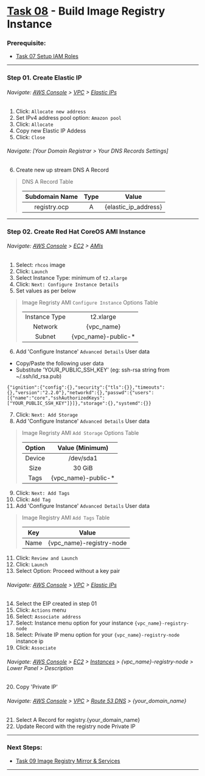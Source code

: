 # [Task 08](../tasks/registry) - Build Image Registry Instance
### Prerequisite:
  + [Task 07 Setup IAM Roles]
--------------------------------------------------------------------------------
### Step 01\. Create Elastic IP
###### Navigate: [AWS Console] > [VPC] > [Elastic IPs]
  1. Click: `Allocate new address`
  2. Set IPv4 address pool option: `Amazon pool`
  3. Click: `Allocate`
  4. Copy new Elastic IP Addess
  5. Click: `Close`

###### Navigate: [Your Domain Registrar > Your DNS Records Settings]
  6. Create new up stream DNS A Record
>   DNS A Record Table
>
>   | Subdomain Name | Type | Value                |
>   |:--------------:|:----:|:--------------------:|
>   | registry.ocp   | A    | {elastic_ip_address} |

---------------------------------------------------------------------------------
### Step 02\. Create Red Hat CoreOS AMI Instance
###### Navigate: [AWS Console] > [EC2] > [AMIs]
  1. Select: `rhcos` image
  2. Click: `Launch`
  3. Select Instance Type: minimum of `t2.xlarge`
  4. Click: `Next: Configure Instance Details`
  5. Set values as per below

>   Image Regristy AMI `Configure Instance` Options Table
>
>   |                |                     |
>   |:--------------:|:-------------------:|
>   | Instance Type  | t2.xlarge           |
>   | Network        | {vpc_name}          |
>   | Subnet         | {vpc_name}-public-* |

  6. Add 'Configure Instance' `Advanced Details` User data        
  - Copy/Paste the following user data        
  - Substitute 'YOUR\_PUBLIC\_SSH\_KEY' (eg: ssh-rsa string from ~/.ssh/id\_rsa.pub)   
```
{"ignition":{"config":{},"security":{"tls":{}},"timeouts":{},"version":"2.2.0"},"networkd":{},"passwd":{"users":[{"name":"core","sshAuthorizedKeys":["YOUR_PUBLIC_SSH_KEY"]}]},"storage":{},"systemd":{}}
```

  7. Click: `Next: Add Storage`
  8. Add 'Configure Instance' `Advanced Details` User data        
>   Image Regristy AMI `Add Storage` Options Table
>
>   | Option         | Value (Minimum)     |
>   |:--------------:|:-------------------:|
>   | Device         | /dev/sda1           |
>   | Size           | 30 GiB              |
>   | Tags           | {vpc_name}-public-* |

  9. Click: `Next: Add Tags`
  9. Click: `Add Tag`
 10. Add 'Configure Instance' `Advanced Details` User data        
>   Image Registry AMI `Add Tags` Table
>
>   | Key  | Value                    |
>   |:----:|:------------------------:|
>   | Name | {vpc_name}-registry-node |

 11. Click: `Review and Launch`
 12. Click: `Launch`
 13. Select Option: Proceed without a key pair

###### Navigate: [AWS Console] > [VPC] > [Elastic IPs]
 14. Select the EIP created in step 01
 15. Click: `Actions` menu
 16. Select: `Associate address`
 17. Select: Instance menu option for your instance `{vpc_name}-registry-node`
 18. Select: Private IP menu option for your `{vpc_name}-registry-node` instance ip
 19. Click: `Associate`

###### Navigate: [AWS Console] > [EC2] > [Instances] > {vpc_name}-registry-node > Lower Panel > Description
 20. Copy 'Private IP'

###### Navigate: [AWS Console] > [VPC] > [Route 53 DNS] > {your_domain_name}
 21. Select A Record for registry.{your\_domain\_name}
 22. Update Record with the registry node Private IP

---------------------------------------------------------------------------------
### Next Steps:
  + [Task 09 Image Registry Mirror & Services]
--------------------------------------------------------------------------------
[Task 07 Setup IAM Roles]:../manual/07_IAMRoles.md
[Task 09 Image Registry Mirror & Services]:../manual/09_ImageRegistryServices.md
[EC2]:https://console.amazonaws-us-gov.com/ec2/home
[VPC]:https://console.amazonaws-us-gov.com/vpc/home
[AMIs]:https://console.amazonaws-us-gov.com/ec2/home#Images
[Instances]:https://console.amazonaws-us-gov.com/ec2/home#Instances
[AWS Console]:https://console.amazonaws-us-gov.com/console/home
[Elastic IPs]:https://console.amazonaws-us-gov.com/vpc/home#Addresses
[Route 53 DNS]:https://console.amazonaws-us-gov.com/route53/home
